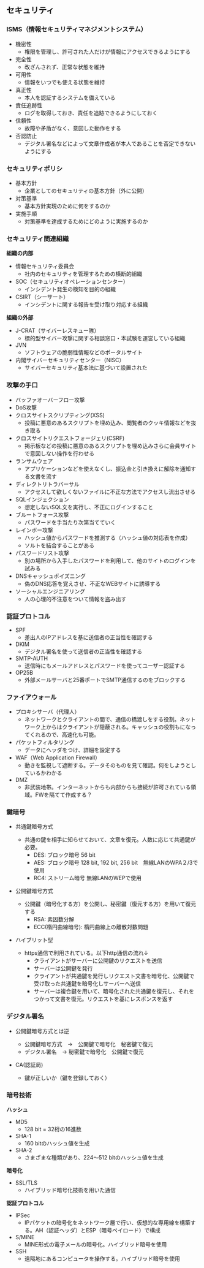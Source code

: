 ## セキュリティ

### ISMS（情報セキュリティマネジメントシステム）

- 機密性
  - 権限を管理し、許可された人だけが情報にアクセスできるようにする
- 完全性
  - 改ざんされず、正常な状態を維持
- 可用性
  - 情報をいつでも使える状態を維持
- 真正性
  - 本人を認証するシステムを備えている
- 責任追跡性
  - ログを取得しておき、責任を追跡できるようにしておく
- 信頼性
  - 故障や矛盾がなく、意図した動作をする
- 否認防止
  - デジタル署名などによって文章作成者が本人であることを否定できないようにする
  

### セキュリティポリシ

- 基本方針
  - 企業としてのセキュリティの基本方針（外に公開）
- 対策基準
  - 基本方針実現のために何をするのか
- 実施手順
  - 対策基準を達成するためにどのように実施するのか


### セキュリティ関連組織

**組織の内部**

- 情報セキュリティ委員会
  - 社内のセキュリティを管理するための横断的組織
- SOC（セキュリティオペレーションセンター）
  - インシデント発生の検知を目的の組織
- CSIRT（シーサート）
  - インシデントに関する報告を受け取り対応する組織

**組織の外部**

- J-CRAT（サイバーレスキュー隊）
  - 標的型サイバー攻撃に関する相談窓口・本試験を運営している組織
- JVN
  - ソフトウェアの脆弱性情報などのポータルサイト
- 内閣サイバーセキュリティセンター（NISC）
  - サイバーセキュリティ基本法に基づいて設置された


### 攻撃の手口

- バッファオーバーフロー攻撃
- DoS攻撃
- クロスサイトスクリプティング(XSS)
  - 投稿に悪意のあるスクリプトを埋め込み、閲覧者のクッキ情報などを抜き取る
- クロスサイトリクエストフォージェリ(CSRF)
  - 掲示板などの投稿に悪意のあるスクリプトを埋め込みさらに会員サイトで意図しない操作を行わせる
- ランサムウェア
  - アプリケーションなどを使えなくし、振込金と引き換えに解除を通知する文書を流す
- ディレクトリトラバーサル
  - アクセスして欲しくないファイルに不正な方法でアクセスし流出させる
- SQLインジェクション
  - 想定しないSQL文を実行し、不正にログインすること
- ブルートフォース攻撃
  - パスワードを手当たり次第当てていく
- レインボー攻撃
  - ハッシュ値からパスワードを推測する（ハッシュ値の対応表を作成）
  - ソルトを結合することがある
- パスワードリスト攻撃
  - 別の場所から入手したパスワードを利用して、他のサイトのログインを試みる
- DNSキャッシュポイズニング
  - 偽のDNS応答を覚えさせ、不正なWEBサイトに誘導する
- ソーシャルエンジニアリング
  - 人の心理的不注意をついて情報を盗み出す


### 認証プロトコル

- SPF
  - 差出人のIPアドレスを基に送信者の正当性を確認する
- DKIM
  - デジタル署名を使って送信者の正当性を確認する
- SMTP-AUTH
  - 送信時にもメールアドレスとパスワードを使ってユーザー認証する
- OP25B
  - 外部メールサーバと25番ポートでSMTP通信するのをブロックする


### ファイアウォール

- プロキシサーバ（代理人）
  - ネットワークとクライアントの間で、通信の橋渡しをする役割。ネットワーク上からはクライアントが隠蔽される。キャッシュの役割もになってくれるので、高速化も可能。
- パケットフィルタリング
  - データにヘッダをつけ、詳細を設定する
- WAF（Web Application Firewall）
  - 動きを監視して遮断する。データそのものを見て確認。何をしようとしているかわかる
- DMZ
  - 非武装地帯。インターネットからも内部からも接続が許可されている領域。FWを隔てて作成する？
  
 
### 鍵暗号

- 共通鍵暗号方式
  - 共通の鍵を相手に知らせておいて、文章を復元。人数に応じて共通鍵が必要。
    - DES: ブロック暗号 56 bit
    - AES: ブロック暗号 128 bit, 192 bit, 256 bit　無線LANのWPA２/3で使用
    - RC4: ストリーム暗号 無線LANのWEPで使用

- 公開鍵暗号方式
  - 公開鍵（暗号化する方）を公開し、秘密鍵（復元する方）を用いて復元する
    - RSA: 素因数分解
    - ECC(楕円曲線暗号): 楕円曲線上の離散対数問題

- ハイブリット型
  - https通信で利用されている。以下http通信の流れ↓
    - クライアントがサーバーに公開鍵のリクエストを送信
    - サーバーは公開鍵を発行
    - クライアントが共通鍵を発行しリクエスト文書を暗号化、公開鍵で受け取った共通鍵を暗号化しサーバーへ送信
    - サーバーは複合鍵を用いて、暗号化された共通鍵を復元し、それをつかって文書を復元。リクエストを基にレスポンスを返す


### デジタル署名

- 公開鍵暗号方式とは逆
  - 公開鍵暗号方式　→　公開鍵で暗号化　秘密鍵で復元
  - デジタル署名　→ 秘密鍵で暗号化　公開鍵で復元

- CA(認証局)
  - 鍵が正しいか（鍵を登録しておく）
  

### 暗号技術

**ハッシュ**

- MD5
  - 128 bit = 32桁の16進数
- SHA-1
  - 160 bitのハッシュ値を生成
- SHA-2
  - さまざまな種類があり、224〜512 bitのハッシュ値を生成

**暗号化**

- SSL/TLS
  - ハイブリッド暗号化技術を用いた通信

**認証プロトコル**

- IPSec
  - IPパケットの暗号化をネットワーク層で行い、仮想的な専用線を構築する。AH（認証ヘッダ）とESP（暗号ペイロード）で構成
- S/MINE
  - MINE形式の電子メールの暗号化。ハイブリッド暗号を使用
- SSH
  - 遠隔地にあるコンピュータを操作する。ハイブリッド暗号を使用

